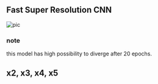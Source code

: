 ## Fast Super Resolution CNN
![pic](http://mmlab.ie.cuhk.edu.hk/projects/FSRCNN/img/framework.png)

### note
this model has high possibility to diverge after 20 epochs. 


## x2, x3, x4, x5